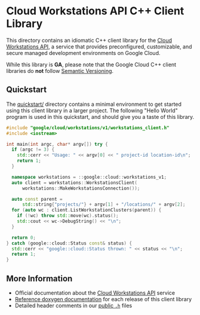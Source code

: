 # Cloud Workstations API C++ Client Library

This directory contains an idiomatic C++ client library for the
[Cloud Workstations API][cloud-service-docs], a service that provides
preconfigured, customizable, and secure managed development environments
on Google Cloud.

While this library is **GA**, please note that the Google Cloud C++ client
libraries do **not** follow [Semantic Versioning](https://semver.org/).

## Quickstart

The [quickstart/](quickstart/README.md) directory contains a minimal environment
to get started using this client library in a larger project. The following
"Hello World" program is used in this quickstart, and should give you a taste of
this library.

<!-- inject-quickstart-start -->

```cc
#include "google/cloud/workstations/v1/workstations_client.h"
#include <iostream>

int main(int argc, char* argv[]) try {
  if (argc != 3) {
    std::cerr << "Usage: " << argv[0] << " project-id location-id\n";
    return 1;
  }

  namespace workstations = ::google::cloud::workstations_v1;
  auto client = workstations::WorkstationsClient(
      workstations::MakeWorkstationsConnection());

  auto const parent =
      std::string{"projects/"} + argv[1] + "/locations/" + argv[2];
  for (auto wc : client.ListWorkstationClusters(parent)) {
    if (!wc) throw std::move(wc).status();
    std::cout << wc->DebugString() << "\n";
  }

  return 0;
} catch (google::cloud::Status const& status) {
  std::cerr << "google::cloud::Status thrown: " << status << "\n";
  return 1;
}
```

<!-- inject-quickstart-end -->

## More Information

- Official documentation about the [Cloud Workstations API][cloud-service-docs] service
- [Reference doxygen documentation][doxygen-link] for each release of this
  client library
- Detailed header comments in our [public `.h`][source-link] files

[cloud-service-docs]: https://cloud.google.com/workstations
[doxygen-link]: https://googleapis.dev/cpp/google-cloud-workstations/latest/
[source-link]: https://github.com/googleapis/google-cloud-cpp/tree/main/google/cloud/workstations
